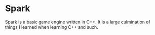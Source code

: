 # Spark
Spark is a basic game engine written in C++. It is a large culmination of things I learned when learning C++ and such.

